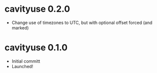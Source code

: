 # cavityuse 0.2.0

* Change use of timezones to UTC, but with optional offset forced (and marked)

# cavityuse 0.1.0

* Initial committ
* Launched!



